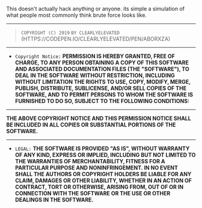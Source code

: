 This doesn't actually hack anything or anyone. its simple a simulation of what people most commonly think brute force looks like. 

---

> `COPYRIGHT (C) 2019` 
`BY CLEARLYELEVATED` (HTTPS://CODEPEN.IO/CLEARLYELEVATED/PEN/ABORXZA)

---

- `Copyright Notice:`
**PERMISSION IS HEREBY GRANTED, FREE OF CHARGE, TO ANY PERSON OBTAINING A COPY OF THIS SOFTWARE AND ASSOCIATED DOCUMENTATION FILES (THE "SOFTWARE"), TO DEAL IN THE SOFTWARE WITHOUT RESTRICTION, INCLUDING WITHOUT LIMITATION THE RIGHTS TO USE, COPY, MODIFY, MERGE,
PUBLISH, DISTRIBUTE, SUBLICENSE, AND/OR SELL COPIES OF THE SOFTWARE, AND TO PERMIT PERSONS TO WHOM THE SOFTWARE IS FURNISHED TO DO SO, SUBJECT TO THE FOLLOWING CONDITIONS:**

---

**__THE ABOVE COPYRIGHT NOTICE AND THIS PERMISSION NOTICE SHALL BE INCLUDED IN ALL COPIES OR SUBSTANTIAL PORTIONS OF THE SOFTWARE.__**

---

- `LEGAL:`
**THE SOFTWARE IS PROVIDED "AS IS", WITHOUT WARRANTY OF ANY KIND, EXPRESS OR IMPLIED, INCLUDING BUT NOT LIMITED TO THE WARRANTIES OF MERCHANTABILITY, FITNESS FOR A PARTICULAR PURPOSE AND NONINFRINGEMENT. IN NO EVENT SHALL THE AUTHORS OR COPYRIGHT HOLDERS BE LIABLE FOR ANY CLAIM, DAMAGES OR OTHER LIABILITY, WHETHER IN AN ACTION OF CONTRACT, TORT OR OTHERWISE, ARISING FROM, OUT OF OR IN CONNECTION WITH THE SOFTWARE OR THE USE OR OTHER DEALINGS IN THE SOFTWARE.**
